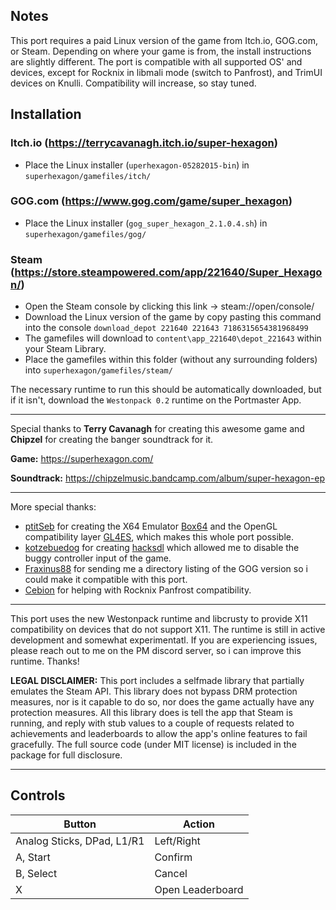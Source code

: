 ## Notes

This port requires a paid Linux version of the game from Itch.io, GOG.com, or Steam. Depending on where your game is from, the install instructions are slightly different.
The port is compatible with all supported OS' and devices, except for Rocknix in libmali mode (switch to Panfrost), and TrimUI devices on Knulli. Compatibility will increase, so stay tuned.


## Installation

### Itch.io (https://terrycavanagh.itch.io/super-hexagon)
- Place the Linux installer (`uperhexagon-05282015-bin`) in `superhexagon/gamefiles/itch/`
### GOG.com (https://www.gog.com/game/super_hexagon)
- Place the Linux installer (`gog_super_hexagon_2.1.0.4.sh`) in `superhexagon/gamefiles/gog/`
### Steam (https://store.steampowered.com/app/221640/Super_Hexagon/)
- Open the Steam console by clicking this link -> steam://open/console/
- Download the Linux version of the game by copy pasting this command into the console `download_depot 221640 221643 7186315654381968499`
- The gamefiles will download to `content\app_221640\depot_221643` within your Steam Library. 
- Place the gamefiles within this folder (without any surrounding folders) into `superhexagon/gamefiles/steam/`

The necessary runtime to run this should be automatically downloaded, but if it isn't, download the `Westonpack 0.2` runtime on the Portmaster App.

---

Special thanks to **Terry Cavanagh** for creating this awesome game and **Chipzel** for creating the banger soundtrack for it.

**Game:** https://superhexagon.com/

**Soundtrack:** https://chipzelmusic.bandcamp.com/album/super-hexagon-ep

---

More special thanks:
- [ptitSeb](https://github.com/ptitSeb) for creating the X64 Emulator [Box64](https://github.com/ptitSeb/box64) and the OpenGL compatibility layer [GL4ES](https://github.com/ptitSeb/gl4es), which makes this whole port possible.
- [kotzebuedog](https://portmaster.games/profile.html?porter=kotzebuedog) for creating [hacksdl](https://github.com/cdeletre/hacksdl) which allowed me to disable the buggy controller input of the game.
- [Fraxinus88](https://portmaster.games/profile.html?porter=Fraxinus88) for sending me a directory listing of the GOG version so i could make it compatible with this port.
- [Cebion](https://portmaster.games/profile.html?porter=Cebion) for helping with Rocknix Panfrost compatibility.

---

This port uses the new Westonpack runtime and libcrusty to provide X11 compatibility on devices that do not support X11. The runtime is still in active development and somewhat experimentatl. If you are experiencing issues, please reach out to me on the PM discord server, so i can improve this runtime. Thanks!

**LEGAL DISCLAIMER:** This port includes a selfmade library that partially emulates the Steam API. This library does not bypass DRM protection measures, nor is it capable to do so, nor does the game actually have any protection measures. All this library does is tell the app that Steam is running, and reply with stub values to a couple of requests related to achievements and leaderboards to allow the app's online features to fail gracefully. The full source code (under MIT license) is included in the package for full disclosure.

---

## Controls

| Button | Action |
|--|--| 
|Analog Sticks, DPad, L1/R1 |Left/Right|
|A, Start|Confirm|
|B, Select|Cancel|
|X|Open Leaderboard|

